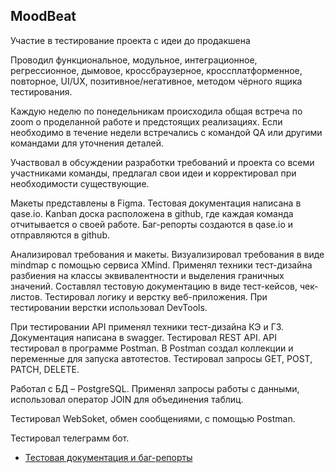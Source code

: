 ## MoodBeat
Участие в тестирование проекта с идеи до продакшена

Проводил функциональное, модульное, интеграционное, регрессионное, дымовое, кроссбраузерное, кроссплатформенное, повторное, UI/UX, позитивное/негативное, методом чёрного ящика тестирования.

Каждую неделю по понедельникам происходила общая встреча по zoom о проделанной работе и предстоящих реализациях. Если необходимо в течение недели встречались с командой QA или другими командами для уточнения деталей.

Участвовал в обсуждении разработки требований и проекта со всеми участниками команды, предлагал свои идеи и корректировал при необходимости существующие.

Макеты представлены в Figma. Тестовая документация написана в qase.io. Kanban доска расположена в github, где каждая команда отчитывается о своей работе. Баг-репорты создаются в qase.io и отправляются в github.

Анализировал требования и макеты. Визуализировал требования в виде mindmap с помощью сервиса XMind. Применял техники тест-дизайна разбиения на классы эквивалентности и выделения граничных значений. Составлял тестовую документацию в виде тест-кейсов, чек-листов. Тестировал логику и верстку веб-приложения. При тестировании верстки использовал DevTools.

При тестировании API применял техники тест-дизайна КЭ и ГЗ. Документация написана в swagger. Тестировал REST API. API тестировал в программе Postman. В Postman создал коллекции и переменные для запуска автотестов. Тестировал запросы GET, POST, PATCH, DELETE.

Работал с БД – PostgreSQL. Применял запросы работы с данными, использовал оператор JOIN для объединения таблиц.

Тестировал WebSoket, обмен сообщениями, с помощью Postman.

Тестировал телеграмм бот.

- [Тестовая документация и баг-репорты](https://drive.google.com/file/d/1N-wpj_ereCn9LQTGrve8Yci_s95mnGH4/view?usp=sharing)
